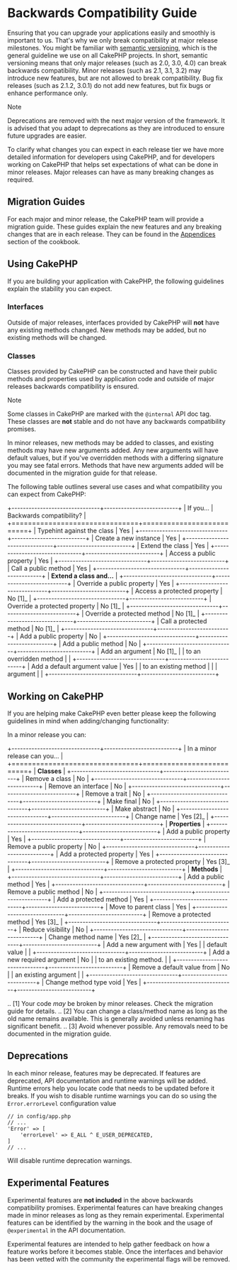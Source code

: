 # Backwards Compatibility Guide

Ensuring that you can upgrade your applications easily and smoothly is important
to us. That's why we only break compatibility at major release milestones.
You might be familiar with [semantic versioning](https://semver.org/), which is
the general guideline we use on all CakePHP projects. In short, semantic
versioning means that only major releases (such as 2.0, 3.0, 4.0) can break
backwards compatibility. Minor releases (such as 2.1, 3.1, 3.2) may introduce new
features, but are not allowed to break compatibility. Bug fix releases (such as 2.1.2,
3.0.1) do not add new features, but fix bugs or enhance performance only.

> [!NOTE]
> Deprecations are removed with the next major version of the framework.
> It is advised that you adapt to deprecations as they are introduced to
> ensure future upgrades are easier.
>

To clarify what changes you can expect in each release tier we have more
detailed information for developers using CakePHP, and for developers working on
CakePHP that helps set expectations of what can be done in minor releases. Major
releases can have as many breaking changes as required.

## Migration Guides

For each major and minor release, the CakePHP team will provide a migration
guide. These guides explain the new features and any breaking changes that are
in each release. They can be found in the [Appendices](/en/appendices.md) section of the
cookbook.

## Using CakePHP

If you are building your application with CakePHP, the following guidelines
explain the stability you can expect.

### Interfaces

Outside of major releases, interfaces provided by CakePHP will **not** have any
existing methods changed. New methods may be added, but no existing methods will
be changed.

### Classes

Classes provided by CakePHP can be constructed and have their public methods and
properties used by application code and outside of major releases backwards
compatibility is ensured.

> [!NOTE]
> Some classes in CakePHP are marked with the `@internal` API doc tag. These
> classes are **not** stable and do not have any backwards compatibility
> promises.
>

In minor releases, new methods may be added to classes, and existing methods may
have new arguments added. Any new arguments will have default values, but if
you've overridden methods with a differing signature you may see fatal errors.
Methods that have new arguments added will be documented in the migration guide
for that release.

The following table outlines several use cases and what compatibility you can
expect from CakePHP:

+-------------------------------+--------------------------+
| If you...                     | Backwards compatibility? |
+===============================+==========================+
| Typehint against the class    | Yes                      |
+-------------------------------+--------------------------+
| Create a new instance         | Yes                      |
+-------------------------------+--------------------------+
| Extend the class              | Yes                      |
+-------------------------------+--------------------------+
| Access a public property      | Yes                      |
+-------------------------------+--------------------------+
| Call a public method          | Yes                      |
+-------------------------------+--------------------------+
| **Extend a class and...**                                |
+-------------------------------+--------------------------+
| Override a public property    | Yes                      |
+-------------------------------+--------------------------+
| Access a protected property   | No [1]_                  |
+-------------------------------+--------------------------+
| Override a protected property | No [1]_                  |
+-------------------------------+--------------------------+
| Override a protected method   | No [1]_                  |
+-------------------------------+--------------------------+
| Call a protected method       | No [1]_                  |
+-------------------------------+--------------------------+
| Add a public property         | No                       |
+-------------------------------+--------------------------+
| Add a public method           | No                       |
+-------------------------------+--------------------------+
| Add an argument               | No [1]_                  |
| to an overridden method       |                          |
+-------------------------------+--------------------------+
| Add a default argument value  | Yes                      |
| to an existing method         |                          |
| argument                      |                          |
+-------------------------------+--------------------------+

## Working on CakePHP

If you are helping make CakePHP even better please keep the following guidelines
in mind when adding/changing functionality:

In a minor release you can:

+-------------------------------+--------------------------+
| In a minor release can you...                            |
+===============================+==========================+
| **Classes**                                              |
+-------------------------------+--------------------------+
| Remove a class                | No                       |
+-------------------------------+--------------------------+
| Remove an interface           | No                       |
+-------------------------------+--------------------------+
| Remove a trait                | No                       |
+-------------------------------+--------------------------+
| Make final                    | No                       |
+-------------------------------+--------------------------+
| Make abstract                 | No                       |
+-------------------------------+--------------------------+
| Change name                   | Yes [2]_                 |
+-------------------------------+--------------------------+
| **Properties**                                           |
+-------------------------------+--------------------------+
| Add a public property         | Yes                      |
+-------------------------------+--------------------------+
| Remove a public property      | No                       |
+-------------------------------+--------------------------+
| Add a protected property      | Yes                      |
+-------------------------------+--------------------------+
| Remove a protected property   | Yes [3]_                 |
+-------------------------------+--------------------------+
| **Methods**                                              |
+-------------------------------+--------------------------+
| Add a public method           | Yes                      |
+-------------------------------+--------------------------+
| Remove a public method        | No                       |
+-------------------------------+--------------------------+
| Add a protected method        | Yes                      |
+-------------------------------+--------------------------+
| Move to parent class          | Yes                      |
+-------------------------------+--------------------------+
| Remove a protected method     | Yes [3]_                 |
+-------------------------------+--------------------------+
| Reduce visibility             | No                       |
+-------------------------------+--------------------------+
| Change method name            | Yes [2]_                 |
+-------------------------------+--------------------------+
| Add a new argument with       | Yes                      |
| default value                 |                          |
+-------------------------------+--------------------------+
| Add a new required argument   | No                       |
| to an existing method.        |                          |
+-------------------------------+--------------------------+
| Remove a default value from   | No                       |
| an existing argument          |                          |
+-------------------------------+--------------------------+
| Change method type void       | Yes                      |
+-------------------------------+--------------------------+

.. [1] Your code *may* be broken by minor releases. Check the migration guide
       for details.
.. [2] You can change a class/method name as long as the old name remains
available. This is generally avoided unless renaming has significant
benefit.
.. [3] Avoid whenever possible. Any removals need to be documented in
the migration guide.

## Deprecations

In each minor release, features may be deprecated. If features are deprecated,
API documentation and runtime warnings will be added. Runtime errors help you
locate code that needs to be updated before it breaks. If you wish to disable
runtime warnings you can do so using the `Error.errorLevel` configuration
value

```
// in config/app.php
// ...
'Error' => [
    'errorLevel' => E_ALL ^ E_USER_DEPRECATED,
]
// ...

```

Will disable runtime deprecation warnings.
<a id="experimental-features"></a>
## Experimental Features

Experimental features are **not included** in the above backwards compatibility
promises. Experimental features can have breaking changes made in minor releases
as long as they remain experimental. Experimental features can be identified by
the warning in the book and the usage of `@experimental` in the API
documentation.

Experimental features are intended to help gather feedback on how a feature
works before it becomes stable. Once the interfaces and behavior has been vetted
with the community the experimental flags will be removed.
